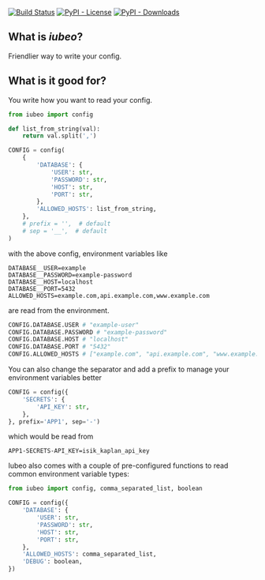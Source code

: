 [![Build Status](https://github.com/isik-kaplan/iubeo/actions/workflows/tests.yml/badge.svg)](https://github.com/isik-kaplan/iubeo/actions/workflows/tests.yml/badge.svg)
[![PyPI - License](https://img.shields.io/pypi/l/iubeo.svg)](https://pypi.org/project/iubeo/)
[![PyPI - Downloads](https://img.shields.io/pypi/dm/iubeo.svg)](https://pypi.org/project/iubeo/)


## What is *iubeo*?

Friendlier way to write your config.

## What is it good for?

You write how you want to read your config.

```py
from iubeo import config

def list_from_string(val):
    return val.split(',')

CONFIG = config(
    {
        'DATABASE': {
            'USER': str,
            'PASSWORD': str,
            'HOST': str,
            'PORT': str,
        },
        'ALLOWED_HOSTS': list_from_string,
    },
    # prefix = '',  # default
    # sep = '__',  # default
)
```

with the above config, environment variables like

```.env
DATABASE__USER=example
DATABASE__PASSWORD=example-password
DATABASE__HOST=localhost
DATABASE__PORT=5432
ALLOWED_HOSTS=example.com,api.example.com,www.example.com
```

are read from the environment.

```py
CONFIG.DATABASE.USER # "example-user"
CONFIG.DATABASE.PASSWORD # "example-password"
CONFIG.DATABASE.HOST # "localhost"
CONFIG.DATABASE.PORT # "5432"
CONFIG.ALLOWED_HOSTS # ["example.com", "api.example.com", "www.example.com"]
```

You can also change the separator and add a prefix to manage your environment variables better

```py
CONFIG = config({
    'SECRETS': {
        'API_KEY': str,
    },
}, prefix='APP1', sep='-')
```
which would be read from
```.env
APP1-SECRETS-API_KEY=isik_kaplan_api_key
```

Iubeo also comes with a couple of pre-configured functions to read common environment variable types:
```py
from iubeo import config, comma_separated_list, boolean

CONFIG = config({
    'DATABASE': {
        'USER': str,
        'PASSWORD': str,
        'HOST': str,
        'PORT': str,
    },
    'ALLOWED_HOSTS': comma_separated_list,
    'DEBUG': boolean,
})
```
